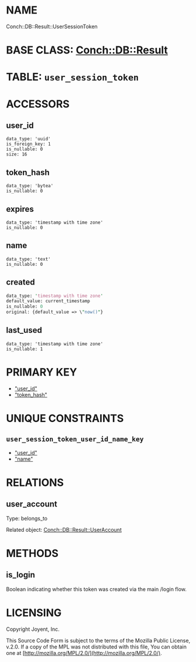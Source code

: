 # NAME

Conch::DB::Result::UserSessionToken

# BASE CLASS: [Conch::DB::Result](https://metacpan.org/pod/Conch::DB::Result)

# TABLE: `user_session_token`

# ACCESSORS

## user\_id

```
data_type: 'uuid'
is_foreign_key: 1
is_nullable: 0
size: 16
```

## token\_hash

```
data_type: 'bytea'
is_nullable: 0
```

## expires

```
data_type: 'timestamp with time zone'
is_nullable: 0
```

## name

```
data_type: 'text'
is_nullable: 0
```

## created

```perl
data_type: 'timestamp with time zone'
default_value: current_timestamp
is_nullable: 0
original: {default_value => \"now()"}
```

## last\_used

```
data_type: 'timestamp with time zone'
is_nullable: 1
```

# PRIMARY KEY

- ["user\_id"](#user_id)
- ["token\_hash"](#token_hash)

# UNIQUE CONSTRAINTS

## `user_session_token_user_id_name_key`

- ["user\_id"](#user_id)
- ["name"](#name)

# RELATIONS

## user\_account

Type: belongs\_to

Related object: [Conch::DB::Result::UserAccount](https://metacpan.org/pod/Conch::DB::Result::UserAccount)

# METHODS

## is\_login

Boolean indicating whether this token was created via the main /login flow.

# LICENSING

Copyright Joyent, Inc.

This Source Code Form is subject to the terms of the Mozilla Public License,
v.2.0. If a copy of the MPL was not distributed with this file, You can obtain
one at [http://mozilla.org/MPL/2.0/](http://mozilla.org/MPL/2.0/).
